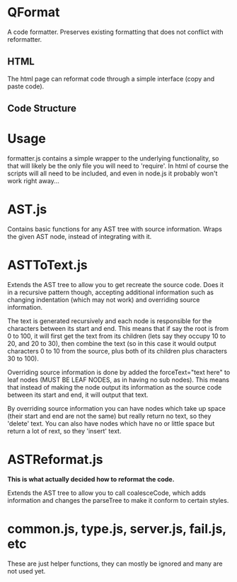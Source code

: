 QFormat
=======

A code formatter. Preserves existing formatting that does not conflict with reformatter.

## HTML

The html page can reformat code through a simple interface (copy and paste code).

## Code Structure

# Usage
formatter.js contains a simple wrapper to the underlying functionality, so that will likely be the only file you will need to 'require'. In html of course the scripts will all need to be included, and even in node.js it probably won't work right away...

# AST.js
Contains basic functions for any AST tree with source information. Wraps the given AST node, instead of integrating with it.

# ASTToText.js
Extends the AST tree to allow you to get recreate the source code. Does it in a recursive pattern though, accepting additional information such as changing indentation (which may not work) and overriding source information.

The text is generated recursively and each node is responsible for the characters between its start and end. This means that if say the root is from 0 to 100, it will first get the text from its children (lets say they occupy 10 to 20, and 20 to 30), then combine the text (so in this case it would output characters 0 to 10 from the source, plus both of its children plus characters 30 to 100).

Overriding source information is done by added the forceText="text here" to leaf nodes (MUST BE LEAF NODES, as in having no sub nodes). This means that instead of making the node output its information as the source code between its start and end, it will output that text.

By overriding source information you can have nodes which take up space (their start and end are not the same) but really return no text, so they 'delete' text. You can also have nodes which have no or little space but return a lot of rext, so they 'insert' text.

# ASTReformat.js
**This is what actually decided how to reformat the code.**

Extends the AST tree to allow you to call coalesceCode, which adds information and changes the parseTree to make it conform to certain styles.


# common.js, type.js, server.js, fail.js, etc
These are just helper functions, they can mostly be ignored and many are not used yet.